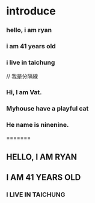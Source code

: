 # introduce

### hello, i am ryan
### i am 41 years old
### i live in taichung
//  我是分隔線
### Hi, I am Vat.
### Myhouse have a playful cat
### He name is ninenine.
=======
## HELLO, I AM RYAN
## I AM 41 YEARS OLD
### I LIVE IN TAICHUNG

